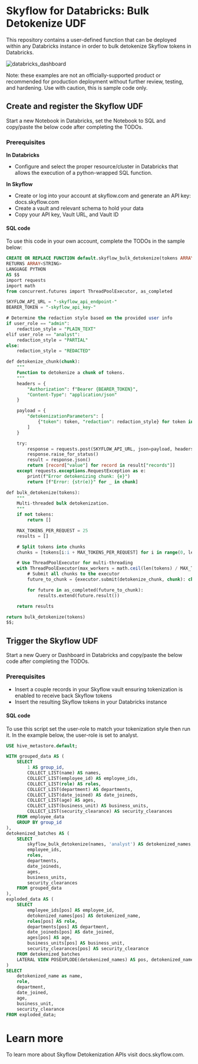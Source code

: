 # Skyflow for Databricks: Bulk Detokenize UDF
This repository contains a user-defined function that can be deployed within any Databricks instance in order to bulk detokenize Skyflow tokens in Databricks.

![databricks_dashboard](https://github.com/user-attachments/assets/f81227c5-fbbf-481c-b7dc-516f64ad6114)


Note: these examples are not an officially-supported product or recommended for production deployment without further review, testing, and hardening. Use with caution, this is sample code only.

## Create and register the Skyflow UDF
Start a new Notebook in Databricks, set the Notebook to SQL and copy/paste the below code after completing the TODOs.

### Prerequisites

**In Databricks**
- Configure and select the proper resource/cluster in Databricks that allows the execution of a python-wrapped SQL function.

**In Skyflow**
- Create or log into your account at skyflow.com and generate an API key: docs.skyflow.com
- Create a vault and relevant schema to hold your data
- Copy your API key, Vault URL, and Vault ID

#### SQL code
To use this code in your own account, complete the TODOs in the sample below:

```sql
CREATE OR REPLACE FUNCTION default.skyflow_bulk_detokenize(tokens ARRAY<STRING>, user_role STRING)
RETURNS ARRAY<STRING>
LANGUAGE PYTHON
AS $$
import requests
import math
from concurrent.futures import ThreadPoolExecutor, as_completed

SKYFLOW_API_URL = "-skyflow_api_endpoint-"
BEARER_TOKEN = "-skyflow_api_key-"

# Determine the redaction style based on the provided user info
if user_role == "admin":
    redaction_style = "PLAIN_TEXT"
elif user_role == "analyst":
    redaction_style = "PARTIAL"
else:
    redaction_style = "REDACTED"

def detokenize_chunk(chunk):
    """
    Function to detokenize a chunk of tokens.
    """
    headers = {
        "Authorization": f"Bearer {BEARER_TOKEN}",
        "Content-Type": "application/json"
    }

    payload = {
        "detokenizationParameters": [
            {"token": token, "redaction": redaction_style} for token in chunk
        ]
    }

    try:
        response = requests.post(SKYFLOW_API_URL, json=payload, headers=headers)
        response.raise_for_status()
        result = response.json()
        return [record["value"] for record in result["records"]]
    except requests.exceptions.RequestException as e:
        print(f"Error detokenizing chunk: {e}")
        return [f"Error: {str(e)}" for _ in chunk]

def bulk_detokenize(tokens):
    """
    Multi-threaded bulk detokenization.
    """
    if not tokens:
        return []

    MAX_TOKENS_PER_REQUEST = 25
    results = []

    # Split tokens into chunks
    chunks = [tokens[i:i + MAX_TOKENS_PER_REQUEST] for i in range(0, len(tokens), MAX_TOKENS_PER_REQUEST)]

    # Use ThreadPoolExecutor for multi-threading
    with ThreadPoolExecutor(max_workers = math.ceil(len(tokens) / MAX_TOKENS_PER_REQUEST)) as executor:
        # Submit all chunks to the executor
        future_to_chunk = {executor.submit(detokenize_chunk, chunk): chunk for chunk in chunks}

        for future in as_completed(future_to_chunk):
            results.extend(future.result())

    return results

return bulk_detokenize(tokens)
$$;
```

## Trigger the Skyflow UDF
Start a new Query or Dashboard in Databricks and copy/paste the below code after completing the TODOs.

### Prerequisites

- Insert a couple records in your Skyflow vault ensuring tokenization is enabled to receive back Skyflow tokens
- Insert the resulting Skyflow tokens in your Databricks instance

#### SQL code
To use this script set the user-role to match your tokenization style then run it. In the example below, the user-role is set to analyst.

```sql
USE hive_metastore.default;

WITH grouped_data AS (
    SELECT
        1 AS group_id,
        COLLECT_LIST(name) AS names,
        COLLECT_LIST(employee_id) AS employee_ids,
        COLLECT_LIST(role) AS roles,
        COLLECT_LIST(department) AS departments,
        COLLECT_LIST(date_joined) AS date_joineds,
        COLLECT_LIST(age) AS ages,
        COLLECT_LIST(business_unit) AS business_units,
        COLLECT_LIST(security_clearance) AS security_clearances
    FROM employee_data
    GROUP BY group_id
),
detokenized_batches AS (
    SELECT
        skyflow_bulk_detokenize(names, 'analyst') AS detokenized_names,
        employee_ids,
        roles,
        departments,
        date_joineds,
        ages,
        business_units,
        security_clearances
    FROM grouped_data
),
exploded_data AS (
    SELECT
        employee_ids[pos] AS employee_id,
        detokenized_names[pos] AS detokenized_name,
        roles[pos] AS role,
        departments[pos] AS department,
        date_joineds[pos] AS date_joined,
        ages[pos] AS age,
        business_units[pos] AS business_unit,
        security_clearances[pos] AS security_clearance
    FROM detokenized_batches
    LATERAL VIEW POSEXPLODE(detokenized_names) AS pos, detokenized_name
)
SELECT
    detokenized_name as name,
    role,
    department,
    date_joined,
    age,
    business_unit,
    security_clearance
FROM exploded_data;
```

# Learn more
To learn more about Skyflow Detokenization APIs visit docs.skyflow.com.
